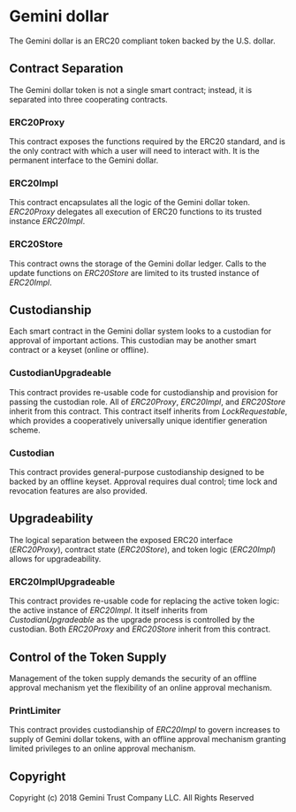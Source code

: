 # Gemini dollar 

The Gemini dollar is an ERC20 compliant token backed by the U.S. dollar.

## Contract Separation

The Gemini dollar token is not a single smart contract; instead, it is separated into three cooperating contracts.

### ERC20Proxy

This contract exposes the functions required by the ERC20 standard, and is the only contract with which a user will need to interact with. It is the permanent interface to the Gemini dollar.

### ERC20Impl

This contract encapsulates all the logic of the Gemini dollar token. _ERC20Proxy_ delegates all execution of ERC20 functions to its trusted instance _ERC20Impl_.

### ERC20Store

This contract owns the storage of the Gemini dollar ledger. Calls to the update functions on _ERC20Store_ are limited to its trusted instance of _ERC20Impl_.

## Custodianship

Each smart contract in the Gemini dollar system looks to a custodian for approval of important actions. This custodian may be another smart contract or a keyset (online or offline).

### CustodianUpgradeable

This contract provides re-usable code for custodianship and provision for passing the custodian role. All of _ERC20Proxy_, _ERC20Impl_, and _ERC20Store_ inherit from this contract. This contract itself inherits from _LockRequestable_, which provides a cooperatively universally unique identifier generation scheme.

### Custodian

This contract provides general-purpose custodianship designed to be backed by an offline keyset. Approval requires dual control; time lock and revocation features are also provided.

## Upgradeability

The logical separation between the exposed ERC20 interface (_ERC20Proxy_), contract state (_ERC20Store_), and token logic (_ERC20Impl_) allows for upgradeability.

### ERC20ImplUpgradeable

This contract provides re-usable code for replacing the active token logic: the active instance of _ERC20Impl_. It itself inherits from _CustodianUpgradeable_ as the upgrade process is controlled by the custodian. Both _ERC20Proxy_ and _ERC20Store_ inherit from this contract.

## Control of the Token Supply

Management of the token supply demands the security of an offline approval mechanism yet the flexibility of an online approval mechanism.

### PrintLimiter

This contract provides custodianship of _ERC20Impl_ to govern increases to supply of Gemini dollar tokens, with an offline approval mechanism granting limited privileges to an online approval mechanism.

## Copyright

Copyright (c) 2018 Gemini Trust Company LLC. All Rights Reserved
